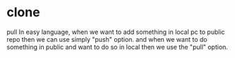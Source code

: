 # clone
pull
In easy language, when we want to add something in local pc to public repo then we can use simply "push" option.
and when we want to do something in public and want to do so in local then we use the "pull" option. 
